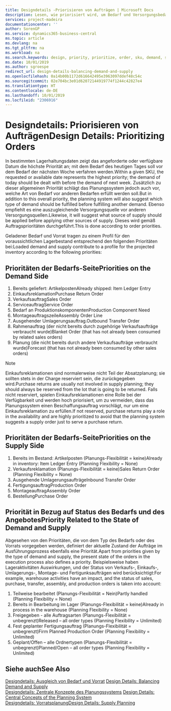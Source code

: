 ```yaml
---
title: Designdetails -Priorisieren von Aufträgen | Microsoft Docs
description: Lesen, wie priorisiert wird, um Bedarf und Versorgungsbedarf zu erfüllen.
services: project-madeira
documentationcenter: ''
author: SorenGP
ms.service: dynamics365-business-central
ms.topic: article
ms.devlang: na
ms.tgt_pltfrm: na
ms.workload: na
ms.search.keywords: design, priority, prioritize, order, sku, demand, supply
ms.date: 10/01/2019
ms.author: sgroespe
redirect_url: design-details-balancing-demand-and-supply
ms.openlocfilehash: 0a14b00b1172d616642495e3963097ddef48c54c
ms.sourcegitcommit: 02e704bc3e01d62072144919774f1244c42827e4
ms.translationtype: HT
ms.contentlocale: de-DE
ms.lasthandoff: 10/01/2019
ms.locfileid: "2306916"
---
```

# <a name="design-details-prioritizing-orders"></a><span data-ttu-id="8bf54-103">Designdetails: Priorisieren von Aufträgen</span><span class="sxs-lookup"><span data-stu-id="8bf54-103">Design Details: Prioritizing Orders</span></span>
<span data-ttu-id="8bf54-104">In bestimmten Lagerhaltungsdaten zeigt das angeforderte oder verfügbare Datum die höchste Priorität an; mit dem Bedarf des heutigen Tages soll vor dem Bedarf der nächsten Woche verfahren werden.</span><span class="sxs-lookup"><span data-stu-id="8bf54-104">Within a given SKU, the requested or available date represents the highest priority; the demand of today should be dealt with before the demand of next week.</span></span> <span data-ttu-id="8bf54-105">Zusätzlich zu dieser allgemeinen Priorität schlägt das Planungssystem jedoch auch vor, welche Art von Bedarf vor anderen Bedarfen erfüllt werden soll.</span><span class="sxs-lookup"><span data-stu-id="8bf54-105">But in addition to this overall priority, the planning system will also suggest which type of demand should be fulfilled before fulfilling another demand.</span></span> <span data-ttu-id="8bf54-106">Ebenso empfiehlt es eine auszugleichende Versorgungsquelle vor anderen Versorgungsquellen.</span><span class="sxs-lookup"><span data-stu-id="8bf54-106">Likewise, it will suggest what source of supply should be applied before applying other sources of supply.</span></span> <span data-ttu-id="8bf54-107">Dieses wird gemäß Auftragsprioritäten durchgeführt.</span><span class="sxs-lookup"><span data-stu-id="8bf54-107">This is done according to order priorities.</span></span>  

<span data-ttu-id="8bf54-108">Geladener Bedarf und Vorrat tragen zu einem Profil für den voraussichtlichen Lagerbestand entsprechend den folgenden Prioritäten bei:</span><span class="sxs-lookup"><span data-stu-id="8bf54-108">Loaded demand and supply contribute to a profile for the projected inventory according to the following priorities:</span></span>  

## <a name="priorities-on-the-demand-side"></a><span data-ttu-id="8bf54-109">Prioritäten der Bedarfs-Seite</span><span class="sxs-lookup"><span data-stu-id="8bf54-109">Priorities on the Demand Side</span></span>  
1. <span data-ttu-id="8bf54-110">Bereits geliefert: Artikelposten</span><span class="sxs-lookup"><span data-stu-id="8bf54-110">Already shipped: Item Ledger Entry</span></span>  
2. <span data-ttu-id="8bf54-111">Einkaufsreklamation</span><span class="sxs-lookup"><span data-stu-id="8bf54-111">Purchase Return Order</span></span>  
3. <span data-ttu-id="8bf54-112">Verkaufsauftrag</span><span class="sxs-lookup"><span data-stu-id="8bf54-112">Sales Order</span></span>  
4. <span data-ttu-id="8bf54-113">Serviceauftrag</span><span class="sxs-lookup"><span data-stu-id="8bf54-113">Service Order</span></span>  
5. <span data-ttu-id="8bf54-114">Bedarf an Produktionskomponenten</span><span class="sxs-lookup"><span data-stu-id="8bf54-114">Production Component Need</span></span>  
6. <span data-ttu-id="8bf54-115">Montageauftragszeile</span><span class="sxs-lookup"><span data-stu-id="8bf54-115">Assembly Order Line</span></span>  
7. <span data-ttu-id="8bf54-116">Ausgehender Umlagerungsauftrag.</span><span class="sxs-lookup"><span data-stu-id="8bf54-116">Outbound Transfer Order</span></span>  
8. <span data-ttu-id="8bf54-117">Rahmenauftrag (der nicht bereits durch zugehörige Verkaufsaufträge verbraucht wurde)</span><span class="sxs-lookup"><span data-stu-id="8bf54-117">Blanket Order (that has not already been consumed by related sales orders)</span></span>  
9. <span data-ttu-id="8bf54-118">Planung (die nicht bereits durch andere Verkaufsaufträge verbraucht wurde)</span><span class="sxs-lookup"><span data-stu-id="8bf54-118">Forecast (that has not already been consumed by other sales orders)</span></span>  

> [!NOTE]  
>  <span data-ttu-id="8bf54-119">Einkaufsreklamationen sind normalerweise nicht Teil der Absatzplanung; sie sollten stets in der Charge reserviert sein, die zurückgegeben wird.</span><span class="sxs-lookup"><span data-stu-id="8bf54-119">Purchase returns are usually not involved in supply planning; they should always be reserved from the lot that is going to be returned.</span></span> <span data-ttu-id="8bf54-120">Falls nicht reserviert, spielen Einkaufsreklamationen eine Rolle bei der Verfügbarkeit und werden hoch priorisiert, um zu vermeiden, dass das Planungssystem einen Beschaffungsauftrag vorschlägt, nur um eine Einkaufsreklamation zu erfüllen.</span><span class="sxs-lookup"><span data-stu-id="8bf54-120">If not reserved, purchase returns play a role in the availability and are highly prioritized to avoid that the planning system suggests a supply order just to serve a purchase return.</span></span>  

## <a name="priorities-on-the-supply-side"></a><span data-ttu-id="8bf54-121">Prioritäten der Bedarfs-Seite</span><span class="sxs-lookup"><span data-stu-id="8bf54-121">Priorities on the Supply Side</span></span>  
1. <span data-ttu-id="8bf54-122">Bereits im Bestand: Artikelposten (Planungs-Flexibilität = keine)</span><span class="sxs-lookup"><span data-stu-id="8bf54-122">Already in inventory: Item Ledger Entry (Planning Flexibility = None)</span></span>  
2. <span data-ttu-id="8bf54-123">Verkaufsreklamation (Planungs-Flexibilität = keine)</span><span class="sxs-lookup"><span data-stu-id="8bf54-123">Sales Return Order (Planning Flexibility = None)</span></span>  
3. <span data-ttu-id="8bf54-124">Ausgehende Umlagerungsaufträge</span><span class="sxs-lookup"><span data-stu-id="8bf54-124">Inbound Transfer Order</span></span>  
4. <span data-ttu-id="8bf54-125">Fertigungsauftrag</span><span class="sxs-lookup"><span data-stu-id="8bf54-125">Production Order</span></span>  
5. <span data-ttu-id="8bf54-126">Montageauftrag</span><span class="sxs-lookup"><span data-stu-id="8bf54-126">Assembly Order</span></span>  
6. <span data-ttu-id="8bf54-127">Bestellung</span><span class="sxs-lookup"><span data-stu-id="8bf54-127">Purchase Order</span></span>  

## <a name="priority-related-to-the-state-of-demand-and-supply"></a><span data-ttu-id="8bf54-128">Priorität in Bezug auf Status des Bedarfs und des Angebotes</span><span class="sxs-lookup"><span data-stu-id="8bf54-128">Priority Related to the State of Demand and Supply</span></span>  
<span data-ttu-id="8bf54-129">Abgesehen von den Prioritäten, die von dem Typ des Bedarfs oder des Vorrats vorgegeben werden, definiert der aktuelle Zustand der Aufträge im Ausführungsprozess ebenfalls eine Priorität.</span><span class="sxs-lookup"><span data-stu-id="8bf54-129">Apart from priorities given by the type of demand and supply, the present state of the orders in the execution process also defines a priority.</span></span> <span data-ttu-id="8bf54-130">Beispielsweise haben Lageraktivitäten Auswirkungen, und der Status von Verkaufs-, Einkaufs-, Umlagerungs-, Montage- und Fertigunksaufträgen wird berücksichtigt:</span><span class="sxs-lookup"><span data-stu-id="8bf54-130">For example, warehouse activities have an impact, and the status of sales, purchase, transfer, assembly, and production orders is taken into account:</span></span>  

1. <span data-ttu-id="8bf54-131">Teilweise bearbeitet (Planungs-Flexibilität = Nein)</span><span class="sxs-lookup"><span data-stu-id="8bf54-131">Partly handled (Planning Flexibility = None)</span></span>  
2. <span data-ttu-id="8bf54-132">Bereits in Bearbeitung im Lager (Planungs-Flexibilität = keine)</span><span class="sxs-lookup"><span data-stu-id="8bf54-132">Already in process in the warehouse (Planning Flexibility = None)</span></span>  
3. <span data-ttu-id="8bf54-133">Freigegeben - alle Auftragsarten (Planungs-Flexibilität = unbegrenzt)</span><span class="sxs-lookup"><span data-stu-id="8bf54-133">Released – all order types (Planning Flexibility = Unlimited)</span></span>  
4. <span data-ttu-id="8bf54-134">Fest geplanter Fertigungsauftrag (Planungs-Flexibilität = unbegrenzt)</span><span class="sxs-lookup"><span data-stu-id="8bf54-134">Firm Planned Production Order (Planning Flexibility = Unlimited)</span></span>  
5. <span data-ttu-id="8bf54-135">Geplant/Offen – alle Ordnertypen (Planungs-Flexibilität = unbegrenzt)</span><span class="sxs-lookup"><span data-stu-id="8bf54-135">Planned/Open – all order types (Planning Flexibility = Unlimited)</span></span>  

## <a name="see-also"></a><span data-ttu-id="8bf54-136">Siehe auch</span><span class="sxs-lookup"><span data-stu-id="8bf54-136">See Also</span></span>  
<span data-ttu-id="8bf54-137">[Designdetails: Ausgleich von Bedarf und Vorrat](design-details-balancing-demand-and-supply.md) </span><span class="sxs-lookup"><span data-stu-id="8bf54-137">[Design Details: Balancing Demand and Supply](design-details-balancing-demand-and-supply.md) </span></span>  
<span data-ttu-id="8bf54-138">[Designdetails: Zentrale Konzepte des Planungssystems](design-details-central-concepts-of-the-planning-system.md) </span><span class="sxs-lookup"><span data-stu-id="8bf54-138">[Design Details: Central Concepts of the Planning System](design-details-central-concepts-of-the-planning-system.md) </span></span>  
[<span data-ttu-id="8bf54-139">Designdetails: Vorratsplanung</span><span class="sxs-lookup"><span data-stu-id="8bf54-139">Design Details: Supply Planning</span></span>](design-details-supply-planning.md)
